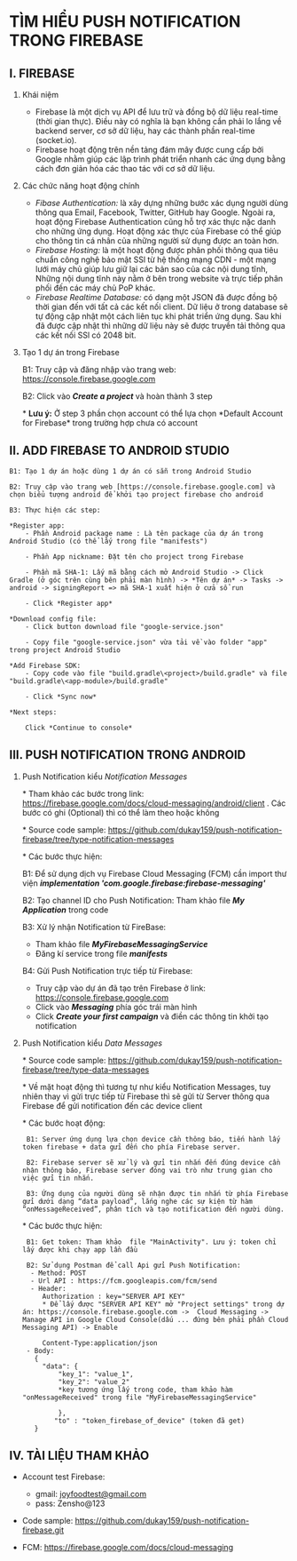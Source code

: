 # TÌM HIỂU PUSH NOTIFICATION TRONG FIREBASE
## I. FIREBASE
1. Khái niệm
    * Firebase là một dịch vụ API để lưu trữ và đồng bộ dữ liệu real-time (thời gian thực). Điều này có nghĩa là bạn không cần phải lo lắng về backend server, cơ sở dữ liệu, hay các thành phần real-time (socket.io).
    * Firebase hoạt động trên nền tảng đám mây được cung cấp bởi Google nhằm giúp các lập trình phát triển nhanh các ứng dụng bằng cách đơn giản hóa các thao tác với cơ sở dữ liệu.
2. Các chức năng hoạt động chính
    * *Fibase Authentication:* là xây dựng những bước xác dụng người dùng thông qua Email, Facebook, Twitter, GitHub hay Google. Ngoài ra, hoạt động Firebase Authentication cũng hỗ trợ xác thực nặc danh cho những ứng dụng. Hoạt động xác thực của Firebase có thể giúp cho thông tin cá nhân của những người sử dụng được an toàn hơn.
    * *Firebase Hosting:* là một hoạt động được phân phối thông qua tiêu chuẩn công nghệ bảo mật SSl từ hệ thống mạng CDN - một mạng lưới máy chủ giúp lưu giữ lại các bản sao của các nội dung tĩnh, Những nội dung tĩnh này nằm ở bên trong website và trực tiếp phân phối đến các máy chủ PoP khác.
    * *Firebase Realtime Database:* có dạng một JSON đã được đồng bộ thời gian đến với tất cả các kết nối client. Dữ liệu ở trong database sẽ tự động cập nhật một cách liên tục khi phát triển ứng dụng. Sau khi đã được cập nhật thì những dữ liệu này sẽ được truyền tải thông qua các kết nối SSl có 2048 bit. 
3. Tạo 1 dự án trong Firebase

    B1: Truy cập và đăng nhập vào trang web: https://console.firebase.google.com

    B2: Click vào *__Create a project__* và hoàn thành 3 step

    \* **Lưu ý:** Ở step 3 phần chọn account có thể lựa chọn \*Default Account for Firebase\* trong trường hợp chưa có account
## II. ADD FIREBASE TO ANDROID STUDIO

    B1: Tạo 1 dự án hoặc dùng 1 dự án có sẵn trong Android Studio

    B2: Truy cập vào trang web [https://console.firebase.google.com] và chọn biểu tượng android để khởi tạo project firebase cho android

    B3: Thực hiện các step:

    *Register app:
        - Phần Android package name : Là tên package của dự án trong Android Studio (có thể lấy trong file "manifests")

        - Phần App nickname: Đặt tên cho project trong Firebase 

        - Phần mã SHA-1: Lấy mã bằng cách mở Android Studio -> Click Gradle (ở góc trên cùng bên phải màn hình) -> *Tên dự án* -> Tasks -> android -> signingReport => mã SHA-1 xuất hiện ở cửa sổ run

        - Click *Register app*

    *Download config file:
        - Click button download file "google-service.json"
        
        - Copy file "google-service.json" vừa tải về vào folder "app" trong project Android Studio 

    *Add Firebase SDK:
        - Copy code vào file "build.gradle\<project>/build.gradle" và file "build.gradle\<app-module>/build.gradle"

        - Click *Sync now*

    *Next steps:

        Click *Continue to console*
## III. PUSH NOTIFICATION TRONG ANDROID
1. Push Notification kiểu *Notification Messages*
    
    \* Tham khảo các bước trong link: https://firebase.google.com/docs/cloud-messaging/android/client . Các bước có ghi (Optional) thì có thể làm theo hoặc không

    \* Source code sample: https://github.com/dukay159/push-notification-firebase/tree/type-notification-messages

    \* Các bước thực hiện:

    B1: Để sử dụng dịch vụ Firebase Cloud Messaging (FCM) cần import thư viện *__implementation 'com.google.firebase:firebase-messaging'__*

    B2: Tạo channel ID cho Push Notification: Tham khảo file *__My Application__* trong code

    B3: Xử lý nhận Notification từ FireBase:
     - Tham khảo file *__MyFirebaseMessagingService__*
     - Đăng kí service trong file *__manifests__*
    
    B4: Gửi Push Notification trực tiếp từ Firebase:
     - Truy cập vào dự án đã tạo trên Firebase ở link: https://console.firebase.google.com
     - Click vào *__Messaging__* phía góc trái màn hình
     - Click *__Create your first campaign__* và điền các thông tin khởi tạo notification
2. Push Notification kiểu *Data Messages*

    \* Source code sample: https://github.com/dukay159/push-notification-firebase/tree/type-data-messages
    
    \* Về mặt hoạt động thì tương tự như kiểu Notification Messages, tuy nhiên thay vì gửi trực tiếp từ Firebase thì sẽ gửi từ Server thông qua Firebase để gửi notification đến các device client

    \* Các bước hoạt động: 

        B1: Server ứng dụng lựa chọn device cần thông báo, tiến hành lấy token firebase + data gửi đến cho phía Firebase server.

        B2: Firebase server sẽ xử lý và gửi tin nhắn đến đúng device cần nhận thông báo, Firebase server đóng vai trò như trung gian cho việc gửi tin nhắn.
        
        B3: Ứng dụng của người dùng sẽ nhận được tin nhắn từ phía Firebase gửi dưới dạng “data payload”, lắng nghe các sự kiện từ hàm “onMessageReceived”, phân tích và tạo notification đến người dùng.
    \* Các bước thực hiện:
        
        B1: Get token: Tham khảo  file "MainActivity". Lưu ý: token chỉ lấy được khi chạy app lần đầu

        B2: Sử dụng Postman để call Api gửi Push Notification:
         - Method: POST
         - Url API : https://fcm.googleapis.com/fcm/send
         - Header:
            Authorization : key="SERVER API KEY"
            * Để lấy được "SERVER API KEY" mở "Project settings" trong dự án: https://console.firebase.google.com ->  Cloud Messaging -> Manage API in Google Cloud Console(dấu ... đứng bên phải phần Cloud Messaging API) -> Enable 
            
            Content-Type:application/json
        - Body:
          { 
            "data": {
                "key_1": "value_1",
                "key_2": "value_2"
                *key tương ứng lấy trong code, tham khảo hàm "onMessageReceived" trong file "MyFirebaseMessagingService" 

                },
               "to" : "token_firebase_of_device" (token đã get)
          }
## IV. TÀI LIỆU THAM KHẢO
 - Account test Firebase: 
    
    + gmail: joyfoodtest@gmail.com
    + pass: Zensho@123
 - Code sample: https://github.com/dukay159/push-notification-firebase.git

 - FCM: https://firebase.google.com/docs/cloud-messaging

